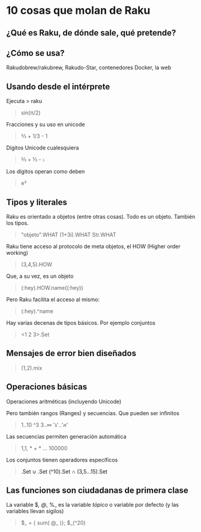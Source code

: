 # 10 cosas que molan de Raku

## ¿Qué es Raku, de dónde sale, qué pretende?

## ¿Cómo se usa?

Rakudobrew/rakubrew, Rakudo-Star, contenedores Docker, la web
  
## Usando desde el intérprete

Ejecuta > raku

> sin(π/2)

Fracciones y su uso en unicode

> ⅔ + 1/3 - 1

Dígitos Unicode cualesquiera

> ⅔ + ⅓ - ১

Los dígitos operan como deben

> e²

## Tipos y literales

Raku es orientado a objetos (entre otras cosas). Todo es un objeto. También los tipos.

>  "objeto".WHAT
> (1+3i).WHAT
> Str.WHAT

Raku tiene acceso al protocolo de meta objetos, el HOW (Higher order working)

> (3,4,5).HOW

Que, a su vez, es un objeto

>  (:hey).HOW.name((:hey))

Pero Raku facilita el acceso al mismo:

> (:hey).^name

Hay varias decenas de tipos básicos. Por ejemplo conjuntos

> <1 2 3>.Set

## Mensajes de error bien diseñados

> (1,2).mix

## Operaciones básicas

Operaciones aritméticas (incluyendo Unicode)

Pero también rangos (Ranges) y secuencias. Que pueden ser infinitos

> 1..10
> ^3
> 3..∞
> 'א'..'ג'

Las secuencias permiten generación automática

> 1,1, * + * … 100000

Los conjuntos tienen operadores específicos

> <a b c>.Set ∪ <c d e>.Set
> (^10).Set ∩ (3,5…15).Set

## Las funciones son ciudadanas de primera clase

La variable $_, @_, %_ es la variable *tópico* o variable por defecto (y las variables llevan sigilos)

> $_ = { sum( @_ )}; $_(^20)


